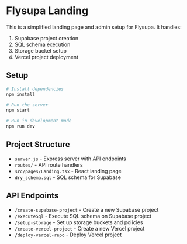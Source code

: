 # Flysupa Landing

This is a simplified landing page and admin setup for Flysupa. It handles:

1. Supabase project creation
2. SQL schema execution
3. Storage bucket setup
4. Vercel project deployment

## Setup

```bash
# Install dependencies
npm install

# Run the server
npm start

# Run in development mode
npm run dev
```

## Project Structure

- `server.js` - Express server with API endpoints
- `routes/` - API route handlers
- `src/pages/Landing.tsx` - React landing page
- `dry_schema.sql` - SQL schema for Supabase

## API Endpoints

- `/create-supabase-project` - Create a new Supabase project
- `/executeSql` - Execute SQL schema on Supabase project
- `/setup-storage` - Set up storage buckets and policies
- `/create-vercel-project` - Create a new Vercel project
- `/deploy-vercel-repo` - Deploy Vercel project